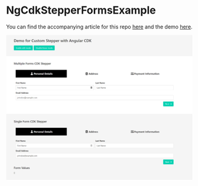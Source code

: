 # NgCdkStepperFormsExample

You can find the accompanying article for this repo
[here](https://indepth.dev/building-a-custom-stepper-using-angular-cdk/) and the
demo [here](https://mainawycliffe.github.io/ng-cdk-stepper-example/).

![Screen Short of CdkStepper Demo](./screenshot.png)
